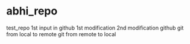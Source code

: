 # abhi_repo
test_repo
1st input in github
1st modification
2nd modification github
git from local to remote
git from remote to local
